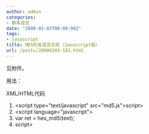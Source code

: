 ```yaml
---
author: admin
categories:
- 脚本语言
date: "2008-02-03T00:00:00Z"
tags:
- javascript
title: MD5的各语言实现（Javascript版）
url: /posts/20080203-181.html
---
```

见附件。

用法：

<div class="codeText">
  <div class="codeHead">
    XML/HTML代码
  </div>
  
  <ol class="dp-xml">
    <li class="alt">
      <span><span class="tag"><</span><span class="tag-name">script</span><span>&nbsp;</span><span class="attribute">type</span><span>=</span><span class="attribute-value">"text/javascript"</span><span>&nbsp;</span><span class="attribute">src</span><span>=</span><span class="attribute-value">"md5.js"</span><span class="tag">></span><span class="tag"></</span><span class="tag-name">script</span><span class="tag">></span><span>&nbsp;&nbsp;</span></span>
    </li>
    <li class="">
      <span class="tag"><</span><span class="tag-name">script</span><span>&nbsp;</span><span class="attribute">language</span><span>=</span><span class="attribute-value">"javascript"</span><span class="tag">></span><span>&nbsp;&nbsp;</span>
    </li>
    <li class="alt">
      <span>var&nbsp;</span><span class="attribute">ret</span><span>&nbsp;=&nbsp;</span><span class="attribute-value">hex_md5</span><span>(text); &nbsp;&nbsp;</span>
    </li>
    <li class="">
      <span class="tag"></</span><span class="tag-name">script</span><span class="tag">></span><span>&nbsp;&nbsp;</span>
    </li>
  </ol>
</div>